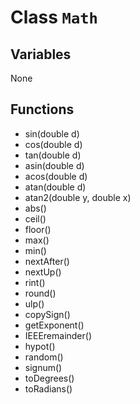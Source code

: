 # Class `Math`

## Variables 
None

## Functions
- sin(double d)
- cos(double d)
- tan(double d)
- asin(double d)
- acos(double d)
- atan(double d)
- atan2(double y, double x)
- abs() 
- ceil() 
- floor() 
- max() 
- min() 
- nextAfter() 
- nextUp() 
- rint() 
- round() 
- ulp() 
- copySign() 
- getExponent() 
- IEEEremainder() 
- hypot() 
- random() 
- signum() 
- toDegrees() 
- toRadians() 
